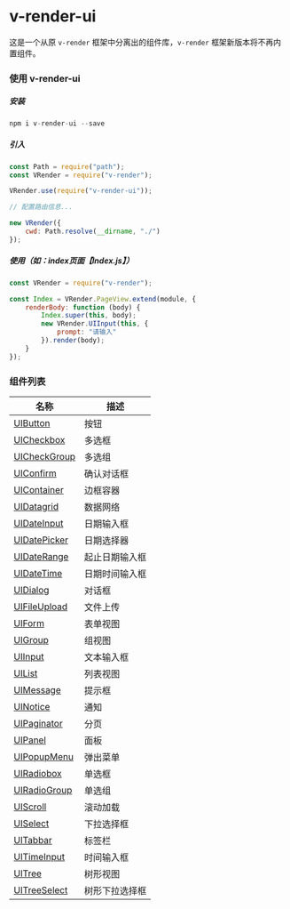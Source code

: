 # v-render-ui
这是一个从原 <code>v-render</code> 框架中分离出的组件库，<code>v-render</code> 框架新版本将不再内置组件。

### 使用 v-render-ui
##### 安装
```javascript
npm i v-render-ui --save
```
##### 引入
```javascript
const Path = require("path");
const VRender = require("v-render");

VRender.use(require("v-render-ui"));

// 配置路由信息...

new VRender({
    cwd: Path.resolve(__dirname, "./")
});
```
##### 使用（如：index页面【Index.js】）
```javascript
const VRender = require("v-render");

const Index = VRender.PageView.extend(module, {
    renderBody: function (body) {
        Index.super(this, body);
        new VRender.UIInput(this, {
            prompt: "请输入"
        }).render(body);
    }
});
```

### 组件列表
| 名称 | 描述 |
| --- | --- |
| [UIButton](https://github.com/shicy/v-render-ui/tree/master/doc/modules/button) | 按钮 |
| [UICheckbox](https://github.com/shicy/v-render-ui/tree/master/doc/modules/checkbox) | 多选框 |
| [UICheckGroup](https://github.com/shicy/v-render-ui/tree/master/doc/modules/chkgrp) | 多选组 |
| [UIConfirm](https://github.com/shicy/v-render-ui/tree/master/doc/modules/confirm) | 确认对话框 |
| [UIContainer](https://github.com/shicy/v-render-ui/tree/master/doc/modules/container) | 边框容器 |
| [UIDatagrid](https://github.com/shicy/v-render-ui/tree/master/doc/modules/datagrid) | 数据网络 |
| [UIDateInput](https://github.com/shicy/v-render-ui/tree/master/doc/modules/dateinput) | 日期输入框 |
| [UIDatePicker](https://github.com/shicy/v-render-ui/tree/master/doc/modules/datepicker) | 日期选择器 |
| [UIDateRange](https://github.com/shicy/v-render-ui/tree/master/doc/modules/daterange) | 起止日期输入框 |
| [UIDateTime](https://github.com/shicy/v-render-ui/tree/master/doc/modules/datetime) | 日期时间输入框 |
| [UIDialog](https://github.com/shicy/v-render-ui/tree/master/doc/modules/dialog) | 对话框 |
| [UIFileUpload](https://github.com/shicy/v-render-ui/tree/master/doc/modules/fileupload) | 文件上传 |
| [UIForm](https://github.com/shicy/v-render-ui/tree/master/doc/modules/form) | 表单视图 |
| [UIGroup](https://github.com/shicy/v-render-ui/tree/master/doc/modules/group) | 组视图 |
| [UIInput](https://github.com/shicy/v-render-ui/tree/master/doc/modules/input) | 文本输入框 |
| [UIList](https://github.com/shicy/v-render-ui/tree/master/doc/modules/list) | 列表视图 |
| [UIMessage](https://github.com/shicy/v-render-ui/tree/master/doc/modules/message) | 提示框 |
| [UINotice](https://github.com/shicy/v-render-ui/tree/master/doc/modules/notice) | 通知 |
| [UIPaginator](https://github.com/shicy/v-render-ui/tree/master/doc/modules/paginator) | 分页 |
| [UIPanel](https://github.com/shicy/v-render-ui/tree/master/doc/modules/panel) | 面板 |
| [UIPopupMenu](https://github.com/shicy/v-render-ui/tree/master/doc/modules/popupmenu) | 弹出菜单 |
| [UIRadiobox](https://github.com/shicy/v-render-ui/tree/master/doc/modules/radiobox) | 单选框 |
| [UIRadioGroup](https://github.com/shicy/v-render-ui/tree/master/doc/modules/radgrp) | 单选组 |
| [UIScroll](https://github.com/shicy/v-render-ui/tree/master/doc/modules/scroll) | 滚动加载 |
| [UISelect](https://github.com/shicy/v-render-ui/tree/master/doc/modules/select) | 下拉选择框 |
| [UITabbar](https://github.com/shicy/v-render-ui/tree/master/doc/modules/tabbar) | 标签栏 |
| [UITimeInput](https://github.com/shicy/v-render-ui/tree/master/doc/modules/timeinput) | 时间输入框 |
| [UITree](https://github.com/shicy/v-render-ui/tree/master/doc/modules/true) | 树形视图 |
| [UITreeSelect](https://github.com/shicy/v-render-ui/tree/master/doc/modules/treeselect) | 树形下拉选择框 |

